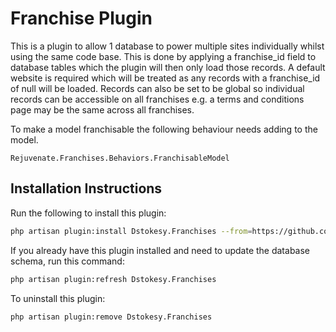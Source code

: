 # Franchise Plugin

This is a plugin to allow 1 database to power multiple sites individually whilst using the same code base.
This is done by applying a franchise_id field to database tables which the plugin will then only load those records.
A default website is required which will be treated as any records with a franchise_id of null will be loaded.
Records can also be set to be global so individual records can be accessible on all franchises e.g. a terms and conditions page may be the same across all franchises.

To make a model franchisable the following behaviour needs adding to the model.
```
Rejuvenate.Franchises.Behaviors.FranchisableModel
```

## Installation Instructions

Run the following to install this plugin:

```bash
php artisan plugin:install Dstokesy.Franchises --from=https://github.com/dstokesy/Franchise-Plugin
```

If you already have this plugin installed and need to update the database schema, run this command:

```bash
php artisan plugin:refresh Dstokesy.Franchises
```

To uninstall this plugin:

```bash
php artisan plugin:remove Dstokesy.Franchises
```

